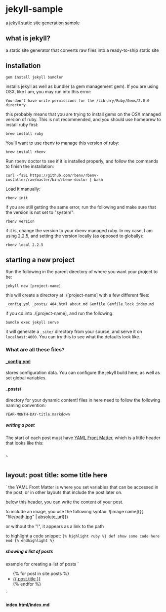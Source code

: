 # jekyll-sample
a jekyll static site generation sample

## what is jekyll?
a static site generator that converts raw files into a ready-to-ship static site

## installation
`gem install jekyll bundler`

installs jekyll as well as bundler (a gem management gem).
If you are using OSX, like I am, you may run into this error:

`You don't have write permissions for the /Library/Ruby/Gems/2.0.0 directory.`

this probably means that you are trying to install gems on the OSX managed version of ruby. This is not recommended, and you should use homebrew to install ruby first:

`brew install ruby`

You'll want to use rbenv to manage this version of ruby:

`brew install rbenv`

Run rbenv doctor to see if it is installed properly, and follow the commands to finish the installation:

`curl -fsSL https://github.com/rbenv/rbenv-installer/raw/master/bin/rbenv-doctor | bash`

Load it manually:

`rbenv init`

if you are still getting the same error, run the following and make sure that the version is not set to "system":

`rbenv version`

if it is, change the version to your rbenv managed ruby. In my case, I am using 2.2.5, and setting the version locally (as opposed to globally):

`rbenv local 2.2.5`

## starting a new project
Run the following in the parent directory of where you want your project to be:

`jekyll new [project-name]`

this will create a directory at ./[project-name] with a few different files:

`_config.yml
_posts/
404.html
about.md
Gemfile
Gemfile.lock
index.md`

if you cd into ./[project-name], and run the following:

`bundle exec jekyll serve`

it will generate a `_site/` directory from your source, and serve it on `localhost:4000`. You can try this to see what the defaults look like.

### What are all these files?

#### [_config.yml](https://jekyllrb.com/docs/configuration/)
stores configuration data. You can configure the jekyll build here, as well as set global variables.

#### _posts/
directory for your dynamic content! files in here need to follow the following naming convention:

`YEAR-MONTH-DAY-title.markdown`

##### writing a post
The start of each post must have [YAML Front Matter](https://jekyllrb.com/docs/frontmatter/), which is a little header that looks like this:

`
---
layout: post
title: some title here
---
`
the YAML Front Matter is where you set variables that can be accessed in the post, or in other layouts that include the post later on.

below this header, you can write the content of your post.

to include an image, you use the following syntax:
![image name]({{ "file/path.jpg" | absolute_url}})

or without the "!", it appears as a link to the path

to highlight a code snippet:
`
{% highlight ruby %}
def show
	some code here
end
{% endhighlight %}
`
##### showing a list of posts
example for creating a list of posts
`
<ul>
  {% for post in site.posts %}
    <li>
      <a href="{{ post.url }}">{{ post.title }}</a>
    </li>
  {% endfor %}
</ul>
`

#### index.html/index.md









